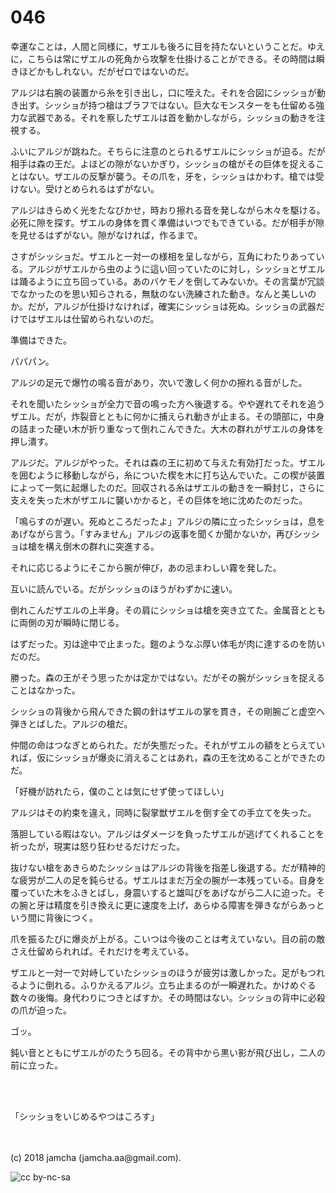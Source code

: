 # 046

幸運なことは，人間と同様に，ザエルも後ろに目を持たないということだ。ゆえに，こちらは常にザエルの死角から攻撃を仕掛けることができる。その時間は瞬きほどかもしれない。だがゼロではないのだ。  

アルジは右腕の装置から糸を引き出し，口に咥えた。それを合図にシッショが動き出す。シッショが持つ槍はブラフではない。巨大なモンスターをも仕留める強力な武器である。それを察したザエルは首を動かしながら，シッショの動きを注視する。  

ふいにアルジが跳ねた。そちらに注意のとられるザエルにシッショが迫る。だが相手は森の王だ。よほどの隙がないかぎり，シッショの槍がその巨体を捉えることはない。ザエルの反撃が襲う。その爪を，牙を，シッショはかわす。槍では受けない。受けとめられるはずがない。  

アルジはきらめく光をたなびかせ，時おり擦れる音を発しながら木々を駆ける。必死に隙を探す。ザエルの身体を貫く準備はいつでもできている。だが相手が隙を見せるはずがない。隙がなければ，作るまで。  

さすがシッショだ。ザエルと一対一の様相を呈しながら，互角にわたりあっている。アルジがザエルから虫のように這い回っていたのに対し，シッショとザエルは踊るように立ち回っている。あのバケモノを倒してみないか。その言葉が冗談でなかったのを思い知らされる，無駄のない洗練された動き。なんと美しいのか。だが，アルジが仕掛けなければ，確実にシッショは死ぬ。シッショの武器だけではザエルは仕留められないのだ。  

準備はできた。  

パパパン。  

アルジの足元で爆竹の鳴る音があり，次いで激しく何かの擦れる音がした。  

それを聞いたシッショが全力で音の鳴った方へ後退する。やや遅れてそれを追うザエル。だが，炸裂音とともに何かに捕えられ動きが止まる。その頭部に，中身の詰まった硬い木が折り重なって倒れこんできた。大木の群れがザエルの身体を押し潰す。  

アルジだ。アルジがやった。それは森の王に初めて与えた有効打だった。ザエルを囲むように移動しながら，糸についた楔を木に打ち込んでいた。この楔が装置によって一気に起爆したのだ。回収される糸はザエルの動きを一瞬封じ，さらに支えを失った木がザエルに襲いかかると，その巨体を地に沈めたのだった。  

「鳴らすのが遅い。死ぬところだったよ」アルジの隣に立ったシッショは，息をあげながら言う。「すみません」アルジの返事を聞くか聞かないか，再びシッショは槍を構え倒木の群れに突進する。  

それに応じるようにそこから腕が伸び，あの忌まわしい霧を発した。  

互いに読んでいる。だがシッショのほうがわずかに速い。  

倒れこんだザエルの上半身。その肩にシッショは槍を突き立てた。金属音とともに両側の刃が瞬時に閉じる。  

はずだった。刃は途中で止まった。鎧のようなぶ厚い体毛が肉に達するのを防いだのだ。  

勝った。森の王がそう思ったかは定かではない。だがその腕がシッショを捉えることはなかった。  

シッショの背後から飛んできた鋼の針はザエルの掌を貫き，その剛腕ごと虚空へ弾きとばした。アルジの槍だ。  

仲間の命はつなぎとめられた。だが失態だった。それがザエルの額をとらえていれば，仮にシッショが爆炎に消えることはあれ，森の王を沈めることができたのだ。  

「好機が訪れたら，僕のことは気にせず使ってほしい」  

アルジはその約束を違え，同時に裂掌獣ザエルを倒す全ての手立てを失った。  

落胆している暇はない。アルジはダメージを負ったザエルが逃げてくれることを祈ったが，現実は怒り狂わせるだけだった。  

抜けない槍をあきらめたシッショはアルジの背後を指差し後退する。だが精神的な疲労が二人の足を鈍らせる。ザエルはまだ万全の腕が一本残っている。自身を覆っていた木をふきとばし，身震いすると雄叫びをあげながら二人に迫った。その腕と牙は精度を引き換えに更に速度を上げ，あらゆる障害を弾きながらあっという間に背後につく。  

爪を振るたびに爆炎が上がる。こいつは今後のことは考えていない。目の前の敵さえ仕留められれば。それだけを考えている。  

ザエルと一対一で対峙していたシッショのほうが疲労は激しかった。足がもつれるように倒れる。ふりかえるアルジ。立ち止まるのが一瞬遅れた。かけめぐる数々の後悔。身代わりにつきとばすか。その時間はない。シッショの背中に必殺の爪が迫った。  

ゴッ。  

鈍い音とともにザエルがのたうち回る。その背中から黒い影が飛び出し，二人の前に立った。  

<br>  
<br>  

「シッショをいじめるやつはころす」  

<br>  
<br>  
(c) 2018 jamcha (jamcha.aa@gmail.com).  

![cc by-nc-sa](http://i.creativecommons.org/l/by-nc-sa/4.0/88x31.png)
